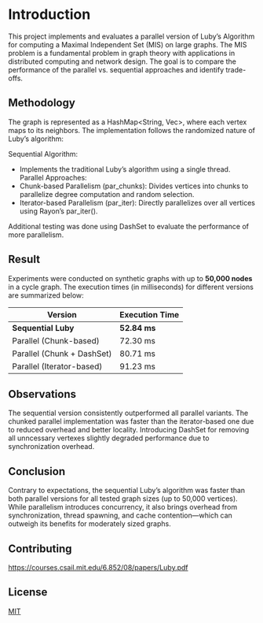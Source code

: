 # Introduction

This project implements and evaluates a parallel version of Luby’s Algorithm for computing a Maximal Independent Set (MIS) on large graphs. The MIS problem is a fundamental problem in graph theory with applications in distributed computing and network design. The goal is to compare the performance of the parallel vs. sequential approaches and identify trade-offs.

## Methodology

The graph is represented as a HashMap<String, Vec<String>>, where each vertex maps to its neighbors. The implementation follows the randomized nature of Luby’s algorithm:

Sequential Algorithm: 
  * Implements the traditional Luby’s algorithm using a single thread.
Parallel Approaches:
  * Chunk-based Parallelism (par_chunks): Divides vertices into chunks to parallelize degree computation and random selection.
  * Iterator-based Parallelism (par_iter): Directly parallelizes over all vertices using Rayon’s par_iter().

Additional testing was done using DashSet to evaluate the performance of more parallelism.


## Result

Experiments were conducted on synthetic graphs with up to **50,000 nodes** in a cycle graph. The execution times (in milliseconds) for different versions are summarized below:

| Version                              | Execution Time |
|-------------------------------------|----------------|
| **Sequential Luby**                 | **52.84 ms**   |
| Parallel (Chunk-based)             | 72.30 ms       |
| Parallel (Chunk + DashSet)         | 80.71 ms       |
| Parallel (Iterator-based)          | 91.23 ms       |


## Observations
The sequential version consistently outperformed all parallel variants.
The chunked parallel implementation was faster than the iterator-based one due to reduced overhead and better locality.
Introducing DashSet for removing all unncessary vertexes slightly degraded performance due to synchronization overhead.


## Conclusion
Contrary to expectations, the sequential Luby’s algorithm was faster than both parallel versions for all tested graph sizes (up to 50,000 vertices). While parallelism introduces concurrency, it also brings overhead from synchronization, thread spawning, and cache contention—which can outweigh its benefits for moderately sized graphs.




## Contributing
https://courses.csail.mit.edu/6.852/08/papers/Luby.pdf


## License

[MIT](https://choosealicense.com/licenses/mit/)
